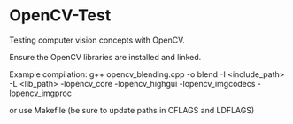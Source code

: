 # OpenCV-Test
Testing computer vision concepts with OpenCV.

Ensure the OpenCV libraries are installed and linked.

Example compilation:
g++ opencv_blending.cpp -o blend -I <include_path> -L <lib_path> -lopencv_core -lopencv_highgui -lopencv_imgcodecs -lopencv_imgproc

or use Makefile (be sure to update paths in CFLAGS and LDFLAGS) 

